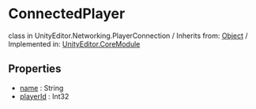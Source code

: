 # ConnectedPlayer
class in UnityEditor.Networking.PlayerConnection
 / Inherits from: <a href="https://docs.unity3d.com/6000.0/Documentation/ScriptReference/Object.html">Object</a> / Implemented in: <a href="https://docs.unity3d.com/6000.0/Documentation/ScriptReference/UnityEditor.CoreModule.html">UnityEditor.CoreModule</a>

## Properties
- <a href="https://docs.unity3d.com/6000.0/Documentation/ScriptReference/ConnectedPlayer-name.html">name</a> : String
- <a href="https://docs.unity3d.com/6000.0/Documentation/ScriptReference/ConnectedPlayer-playerId.html">playerId</a> : Int32
